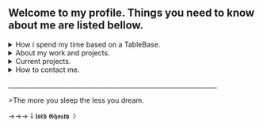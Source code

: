 ## Welcome to my profile. Things you need to know about me are listed bellow.
<details>
<summary>How i spend my time based on a TableBase.</summary>

|  Rank |   Object   | 
|------:|------------|
| ⛥ 1  |    Sleep   |
| ⛥ 2  |   Coding   |
| ⛥ 3  |   School   |
| ⛥ 4  | Being lazy |
| ⛥ 5  |  Drawing   |

  **I got more things that won't be listed here for a variety of reasons.**

</details>
<details>
<summary>About my work and projects.</summary>
  <p>→ A used-to-be Part-time game developer in roblox.</p>
  <p>→ Discord Bot Developer.</p>
  <p>→ Discord server leader in a variety of social servers. Full experience of discord server management.</p>
  <p>→ Malicious Software (Malware) Engineer. (for fun)</p>
</details>
<details>
<summary>Current projects.</summary>
    <p>→ Discord bot: Sharky </p>
    <p>→ Roblox LUAU developing | upcoming project: DeathBite (apocalypse) </p>
    <p>→ On the grind to learn more HTML, LUAU, JavaScript and a bit of python. No rush school is also a limiter. </p>
      <details>
      <summary>Team foundation</summary>
        <p>Im looking forward to create a coding team for a variety of stuff an early foundation for a planned future hopefully. People that are interested may contact me (see "How to contact me" section)</p>
        <p>What you need: Just the basic knowledge and we are ready to go. No trolls or shit like that. Im looking to find interested people to help and be helped while learning!</p>
      </details>
</details>
<details>
<summary>How to contact me.</summary>
    <p>→ Discord: ⸸ 𝖑𝖔𝖗𝖉 𝕲𝖍𝖔𝖘𝖙𝖞 ☽#5555</p> 
</details>
<p>__________________________________________________________________</p>
>The more you sleep the less you dream.
<p>→→→ ⸸ 𝖑𝖔𝖗𝖉 𝕲𝖍𝖔𝖘𝖙𝖞 ☽</p>
